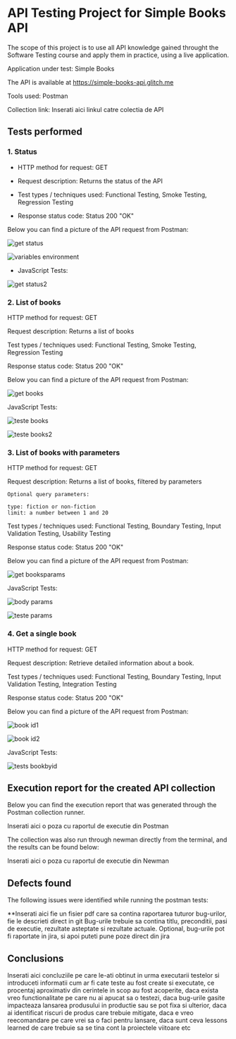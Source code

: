 # API Testing Project for Simple Books API

The scope of this project is to use all API knowledge gained throught the Software Testing course and apply them in practice, using a live application.

Application under test: Simple Books

The API is available at https://simple-books-api.glitch.me

Tools used: Postman

Collection link: Inserati aici linkul catre colectia de API

## Tests performed

### 1. Status

- HTTP method for request: GET

- Request description: Returns the status of the API

- Test types / techniques used: Functional Testing, Smoke Testing, Regression Testing

- Response status code: Status 200 "OK"

Below you can find a picture of the API request from Postman:

 ![get status](https://github.com/bnicolae1986/Manual_Testing_API/assets/156198321/9df01ec7-6fea-446e-81bc-54b4b1904559)

 ![variables environment](https://github.com/bnicolae1986/Manual_Testing_API/assets/156198321/7d2ef788-8bc2-4cd4-97a1-6a3069bbf62c)

- JavaScript Tests:


![get status2](https://github.com/bnicolae1986/Manual_Testing_API/assets/156198321/c2eecc20-7efe-48c9-a548-04804fb4ac07)

 
### 2. List of books

HTTP method for request: GET

Request description: Returns a list of books

Test types / techniques used: Functional Testing, Smoke Testing, Regression Testing

Response status code: Status 200 "OK"

Below you can find a picture of the API request from Postman:

![get books](https://github.com/bnicolae1986/Manual_Testing_API/assets/156198321/d422996c-c784-46d6-9c1d-a0deb35e0075)


JavaScript Tests:

![teste books](https://github.com/bnicolae1986/Manual_Testing_API/assets/156198321/9d661281-0243-4632-8ef0-8fe6e9d409f7)

![teste books2](https://github.com/bnicolae1986/Manual_Testing_API/assets/156198321/2c23eb83-6e6a-456a-9b88-707c698d7eda)


### 3. List of books with parameters

HTTP method for request: GET

Request description: Returns a list of books, filtered by parameters 

    Optional query parameters:

    type: fiction or non-fiction
    limit: a number between 1 and 20

Test types / techniques used: Functional Testing, Boundary Testing, Input Validation Testing, Usability Testing

Response status code: Status 200 "OK"

Below you can find a picture of the API request from Postman:

![get booksparams](https://github.com/bnicolae1986/Manual_Testing_API/assets/156198321/0bb39fc6-c4a5-4865-b700-06f20c6d171a)

JavaScript Tests:

![body params](https://github.com/bnicolae1986/Manual_Testing_API/assets/156198321/8a61bf34-38f8-4960-b24f-738b33f1d279)

![teste params](https://github.com/bnicolae1986/Manual_Testing_API/assets/156198321/679b6b3e-1fdb-4f15-90c8-289fe3fba175)

### 4. Get a single book

HTTP method for request: GET

Request description: Retrieve detailed information about a book.

Test types / techniques used: Functional Testing, Boundary Testing, Input Validation Testing, Integration Testing

Response status code: Status 200 "OK"

Below you can find a picture of the API request from Postman:

![book id1](https://github.com/bnicolae1986/Manual_Testing_API/assets/156198321/80f48eca-02e0-466f-8da9-d75bb8dc5566)

![book id2](https://github.com/bnicolae1986/Manual_Testing_API/assets/156198321/9f9a9f35-c512-4c4d-b76f-2032eb5850b7)

JavaScript Tests:

![tests bookbyid](https://github.com/bnicolae1986/Manual_Testing_API/assets/156198321/21680cfe-0d33-4e43-bdd1-ce254a9cf216)


## Execution report for the created API collection

Below you can find the execution report that was generated through the Postman collection runner.

Inserati aici o poza cu raportul de executie din Postman

The collection was also run through newman directly from the terminal, and the results can be found below:

Inserati aici o poza cu raportul de executie din Newman

## Defects found

The following issues were identified while running the postman tests:

**Inserati aici fie un fisier pdf care sa contina raportarea tuturor bug-urilor, fie le descrieti direct in git Bug-urile trebuie sa contina titlu, preconditii, pasi de executie, rezultate asteptate si rezultate actuale. Optional, bug-urile pot fi raportate in jira, si apoi puteti pune poze direct din jira

## Conclusions

Inserati aici concluziile pe care le-ati obtinut in urma executarii testelor si introduceti informatii cum ar fi cate teste au fost create si executate, ce procentaj aproximativ din cerintele in scop au fost acoperite, daca exista vreo functionalitate pe care nu ai apucat sa o testezi, daca bug-urile gasite impacteaza lansarea produsului in productie sau se pot fixa si ulterior, daca ai identificat riscuri de produs care trebuie mitigate, daca e vreo reecomandare pe care vrei sa o faci pentru lansare, daca sunt ceva lessons learned de care trebuie sa se tina cont la proiectele viitoare etc
